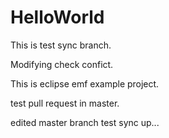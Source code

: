 # HelloWorld
This is test sync branch.

Modifying check confict.

This is eclipse emf example project.

test pull request in master.

edited master branch test sync up...
